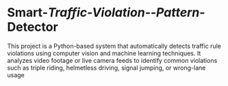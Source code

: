 # Smart-_Traffic-_Violation-_-Pattern_-Detector
This project is a Python-based system that automatically detects traffic rule violations using computer vision and machine learning techniques. It analyzes video footage or live camera feeds to identify common violations such as triple riding, helmetless driving, signal jumping, or wrong-lane usage
